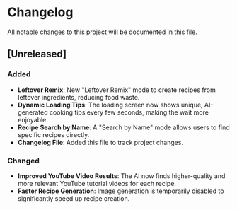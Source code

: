 # Changelog

All notable changes to this project will be documented in this file.

## [Unreleased]

### Added
- **Leftover Remix**: New "Leftover Remix" mode to create recipes from leftover ingredients, reducing food waste.
- **Dynamic Loading Tips**: The loading screen now shows unique, AI-generated cooking tips every few seconds, making the wait more enjoyable.
- **Recipe Search by Name**: A "Search by Name" mode allows users to find specific recipes directly.
- **Changelog File**: Added this file to track project changes.

### Changed
- **Improved YouTube Video Results**: The AI now finds higher-quality and more relevant YouTube tutorial videos for each recipe.
- **Faster Recipe Generation**: Image generation is temporarily disabled to significantly speed up recipe creation.
